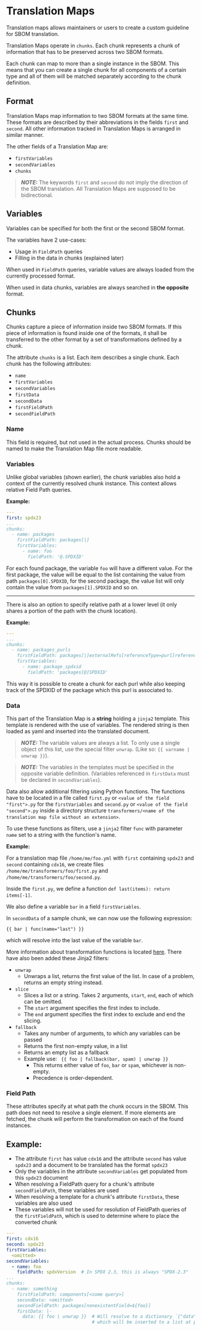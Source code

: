 # Translation Maps

Translation maps allows maintainers or users to create
a custom guideline for SBOM translation.

Translation Maps operate in `chunks`. Each chunk represents
a chunk of information that has to be preserved across two
SBOM formats.

Each chunk can map to more than a single instance in the SBOM.
This means that you can create a single chunk for all components
of a certain type and all of them will be matched separately
according to the chunk definition.

## Format

Translation Maps map information to two SBOM formats at the same time.
These formats are described by their abbreviations in the fields `first`
and `second`. All other information tracked in Translation Maps is
arranged in similar manner.

The other fields of a Translation Map are:

- `firstVariables`
- `secondVariables`
- `chunks`

> **_NOTE:_** The keywords `first` and `second` do not imply the direction
> of the SBOM translation. All Translation Maps are supposed to be bidirectional.

## Variables

Variables can be specified for both the first or the second SBOM format.

The variables have 2 use-cases:

- Usage in `FieldPath` queries
- Filling in the data in chunks (explained later)

When used in `FieldPath` queries, variable values are always loaded from
the currently processed format.

When used in data chunks, variables are always searched in **the opposite** format.

## Chunks

Chunks capture a piece of information inside two SBOM formats. If this piece
of information is found inside one of the formats, it shall be transferred
to the other format by a set of transformations defined by a chunk.

The attribute `chunks` is a list. Each item describes a single chunk.
Each chunk has the following attributes:

- `name`
- `firstVariables`
- `secondVariables`
- `firstData`
- `secondData`
- `firstFieldPath`
- `secondFieldPath`

### Name

This field is required, but not used in the actual process. Chunks should be named
to make the Translation Map file more readable.

### Variables

Unlike global variables (shown earlier), the chunk variables also hold a context
of the currently resolved chunk instance. This context allows relative
Field Path queries.

**Example:**

```yaml
---
first: spdx23
...
chunks:
  - name: packages
    firstFieldPath: packages[|]
    firstVariables:
      - name: foo
        fieldPath: '@.SPDXID'
```

For each found package, the variable `foo` will have a different value. For the
first package, the value will be equal to the list containing the value from path
`packages[0].SPDXID`, for the second package, the value list will only contain the
value from `packages[1].SPDXID` and so on.

---

There is also an option to specify relative path at a lower level (it only shares a
portion of the path with the chunk location).

**Example:**
```yaml
---
...
chunks:
  - name: packages_purls
    firstFieldPath: packages[|]externalRefs[referenceType=purl]referenceLocator
    firstVariables:
      - name: package_spdxid
        fieldPath: 'packages[@]SPDXID'
```

This way it is possible to create a chunk for each purl while also keeping
track of the SPDXID of the package which this purl is associated to.

### Data

This part of the Translation Map is a **string** holding a `jinja2` template. This
template is rendered with the use of variables. The rendered string is then loaded
as yaml and inserted into the translated document.

> **_NOTE:_** The variable values are always a list. To only use a single object
> of this list, use the special filter `unwrap`. (Like so: `{{ varname | unwrap }}`).

> **_NOTE:_** The variables in the templates must be specified in the opposite
> variable definition. (Variables referenced in `firstData` must be declared in
> `secondVariables`).


Data also allow additional filtering using Python functions. The functions have
to be located in a file called `first.py` or `<value of the field "first">.py`
for the `firstVariables` and `second.py` or `<value of the field "second">.py`
inside a directory structure `transformers/<name of the translation map file without an extension>`.

To use these functions as filters, use a `jinja2` filter `func` with parameter
`name` set to a string with the function's name.

**Example:**

For a translation map file `/home/me/foo.yml` with `first` containing `spdx23`
and `second` containing `cdx16`, we create files
`/home/me/transformers/foo/first.py` and `/home/me/transformers/foo/second.py`.

Inside the `first.py`, we define a function `def last(items): return items[-1]`.

We also define a variable `bar` in a field `firstVariables`.

In `secondData` of a sample chunk, we can now use the following expression:

```
{{ bar | func(name="last") }}
```
which will resolve into the last value of the variable `bar`.

More information about transformation functions is located [here](transformers/README.md).
There have also been added these Jinja2 filters:

- `unwrap`
  - Unwraps a list, returns the first value of the list. In case of a problem, returns an empty string instead.
- `slice`
  - Slices a list or a string. Takes 2 arguments, `start`, `end`, each of which can be omitted.
  - The `start` argument specifies the first index to include.
  - The `end` argument specifies the first index to exclude and end the slicing.
- `fallback`
  - Takes any number of arguments, to which any variables can be passed
  - Returns the first non-empty value, in a list
  - Returns an empty list as a fallback
  - Example use: ` {{ foo | fallback(bar, spam) | unwrap }}`
    - This returns either value of `foo`, `bar` or `spam`, whichever is non-empty.
    - Precedence is order-dependent.

### Field Path

These attributes specify at what path the chunk occurs in the SBOM. This path
does not need to resolve a single element. If more elements are fetched, the
chunk will perform the transformation on each of the found instances.

## Example:

- The attribute `first` has value `cdx16` and
  the attribute `second` has value `spdx23` and a document
  to be translated has the format `spdx23`
- Only the variables in the attribute `secondVariables`
  get populated from this `spdx23` document
- When resolving a FieldPath query for a chunk's attribute
  `secondFieldPath`, these variables are used
- When resolving a template for a chunk's attribute
  `firstData`, these variables are also used
- These variables will not be used for resolution of
  FieldPath queries of the `firstFieldPath`, which is
  used to determine where to place the converted chunk

```yaml
---
first: cdx16
second: spdx23
firstVariables:
  <omitted>
secondVariables:
  - name: foo
    fieldPath: spdxVersion  # In SPDX 2.3, this is always "SPDX-2.3"
...
chunks:
  - name: something
    firstFieldPath: components[<some query>]
    secondData: <omitted>
    secondFieldPath: packages[nonexistentField=${foo}]
    firstData: |-
      data: {{ foo | unwrap }}  # Will resolve to a dictionary `{"data": "SPDX-2.3"}`
                                # which will be inserted to a list at path `components`
```